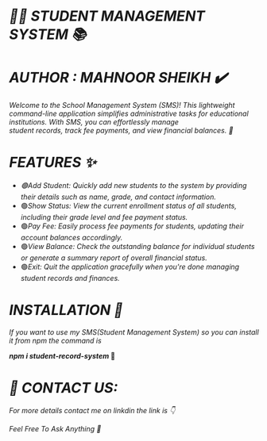 <h1><b> <i> 👨‍🎓 STUDENT MANAGEMENT SYSTEM 📚 </i></b></h1>
<h1><i>AUTHOR : MAHNOOR SHEIKH ✔️</i></h1>
<p><i>Welcome to the School Management System (SMS)! This lightweight command-line application simplifies administrative tasks for educational institutions. With SMS, you can effortlessly manage</br>
student records, track fee payments, and view financial balances. 📌</i></p>
<h1><b><i>FEATURES ✨</i></b></h1>
<ul>
  <li>
    <i>🟢Add Student: Quickly add new students to the system by providing their details such as name, grade, and contact information.</i>
  </li>
  <li>🟢<i>Show Status: View the current enrollment status of all students, including their grade level and fee payment status.</i></li>
  <li>🟢<i>Pay Fee: Easily process fee payments for students, updating their account balances accordingly.</i></li>
  <li>🟢<i>View Balance: Check the outstanding balance for individual students or generate a summary report of overall financial status.</i></li>
  <li>🟢<i>Exit: Quit the application gracefully when you're done managing student records and finances.</i></li>
</ul>
<h1><i>INSTALLATION 📍</i></h1>
<p><i>If you want to use my SMS(Student Management System) so you can install it from npm the command is </i></p>
<p><b><i>npm i student-record-system</i> 🔴</b></p>
<h1><b><i>📧 CONTACT US:</i></b></h1>
<p><i>For more details contact me on linkdin the link is 👇</i></p>
<link src ="https://www.linkedin.com/in/growthmonii/">
<p><i>Feel Free To Ask Anything 🌸</i></p>
